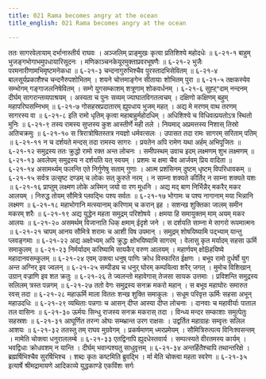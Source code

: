 ```yaml
---
title: 021 Rama becomes angry at the ocean
title_english: 021 Rama becomes angry at the ocean

---
```

<div class="audioEmbed"  caption="श्रीराम-हरिसीताराममूर्ति-घनपाठिभ्यां वचनम्" src="https://archive.org/download/Ramayana-recitation-Sriram-harisItArAmamUrti-Ghanapaati-v2/Kanda_6/Kanda_6_YK-021-Rama_becomes_angry_at_the_ocean.mp3"></div>
ततः सागरवेलायाम् दर्भानास्तीर्य राघवः ।  
अञ्जलिम् प्राङ्मुखः कृत्वा प्रतिशिश्ये महोदधेः ॥ ६-२१-१  
बाहुम् भुजङ्गभोगाभमुपधायारिसूदनः ।  
मणिकाञ्चनकेयूरमुक्ताप्रवरभूषणैः ॥ ६-२१-२  
भुजैः परमनारीणामभिमृष्टमनेकधा ॥ ६-२१-३  
चन्दनागुरुभिश्चैव पुरस्तादभिसेवितम् ॥ ६-२१-४  
बालसूर्यप्रकाशैश्च चन्दनैरुपशोभितम् ।  
शयने चोत्तमाङ्गेन सीतायाः शोभितम् पुरा ॥ ६-२१-५  
तक्षकस्येव सम्भोगम् गङ्गाजलनिषेवितम् ।  
सम्गे युगसम्काशम् शत्रूणाम् शोकवर्धनम् । ६-२१-६  
सुह्ऱ्^दाम् नन्दनम् दीर्घम् सागरान्तव्यपाश्रयम् ।  
अस्यता च पुनः सव्यम् ज्याघातविगतत्वचम् ।  
दक्षिणो कक्षिणम् बहुम् महापरिघसम्निभम् ॥ ६-२१-७  
गोसहस्रप्रदातारम् ह्युपधाय भुजम् महत् ।  
अद्य मे मरणम् वाथ तरणम् सागरस्य वा ॥ ६-२१-८  
इति रामो धृतिम् कृत्वा महाबाहुर्महोदधिम् ।  
अधिशिश्ये च विधिवत्प्रयतोऽत्र स्थितो मुनिः ॥ ६-२१-९  
तस्य रामस्य सुप्तस्य कुश आस्तीर्णे मही तले ।  
नियमाद् अप्रमत्तस्य निशास् तिस्रो अतिचक्रमुः ॥ ६-२१-१०  
स त्रिरात्रोषितस्तत्र नयज्ञो धर्मवत्सलः ।  
उपासत तदा रामः सागरम् सरिताम् पतिम् ॥ ६-२१-११  
न च दर्शयते मन्दस् तदा रामस्य सागरः ।  
प्रयतेन अपि रामेण यथा अर्हम् अभिपूजितः ॥ ६-२१-१२  
समुद्रस्य ततः क्रुद्धो रामो रक्त अन्त लोचनः ।  
समीपस्थम् उवाच इदम् लक्ष्मणम् शुभ लक्ष्मणम् ॥ ६-२१-१३  
अवलेपम् समुद्रस्य न दर्शयति यत् स्वयम् ।  
प्रशमः च क्षमा चैव आर्जवम् प्रिय वादिता ॥ ६-२१-१४  
असामर्थ्यम् फलन्ति एते निर्गुणेषु सताम् गुणाः ।  
आत्म प्रशंसिनम् दुष्टम् धृष्टम् विपरिधावकम् ॥ ६-२१-१५  
सर्वत्र उत्सृष्ट दण्डम् च लोकः सत् कुरुते नरम् ।  
न साम्ना शक्यते कीर्तिर् न साम्ना शक्यते यशः ॥ ६-२१-१६  
प्राप्तुम् लक्ष्मण लोके अस्मिन् जयो वा रण मूधनि ।  
अद्य मद् बाण निर्भिन्नैर् मकरैर् मकर आलयम् ।  
निरुद्ध तोयम् सौमित्रे प्लवद्भिः पश्य सर्वतः ॥ ६-२१-१७  
भोगामः च पश्य नागानाम् मया भिन्नानि लक्ष्मण ॥ ६-२१-१८  
महाभोगानि मत्स्यानाम् करिणाम् च करान् इह ।  
सशन्ख शुक्तिका जालम् समीन मकरम् शरैः ॥ ६-२१-१९  
अद्य युद्धेन महता समुद्रम् परिशोषये ।  
क्षमया हि समायुक्तम् माम् अयम् मकर आलयः ॥ ६-२१-२०  
असमर्थम् विजानाति धिक् क्षमाम् ईदृशे जने ।  
स दर्शयति साम्ना मे सागरो रूपमात्मनः ॥ ६-२१-२१  
चापम् आनय सौमित्रे शरामः च आशी विष उपमान् ।  
समुद्रम् शोषयिष्यामि पद्भ्याम् यान्तु प्लवङ्गमाः ॥ ६-२१-२२  
अद्य अक्षोभ्यम् अपि क्रुद्धः क्षोभयिष्यामि सागरम् ।  
वेलासु कृत मर्यादम् सहसा ऊर्मि समाकुलम् ॥ ६-२१-२३  
निर्मर्यादम् करिष्यामि सायकैर् वरुण आलयम् ।  
महार्णवम् क्षोBहयिष्ये महादानवसम्कुलम् ॥ ६-२१-२४  
एवम् उक्त्वा धनुष् पाणिः क्रोध विस्फारित ईक्षणः ।  
बभूव रामो दुर्धर्षो युग अन्त अग्निर् इव ज्वलन् ॥ ६-२१-२५  
सम्पीड्य च धनुर् घोरम् कम्पयित्वा शरैर् जगत् ।  
मुमोच विशिखान् उग्रान् वज्राणि इव शत क्रतुः ॥ ६-२१-२६  
ते ज्वलन्तो महावेगास् तेजसा सायक उत्तमाः ।  
प्रविशन्ति समुद्रस्य सलिलम् त्रस्त पन्नगम् ॥ ६-२१-२७  
ततो वेगः समुद्रस्य सनक्र मकरो महान् ।  
स बभूव महाघोरः समारुत रवस् तदा ॥ ६-२१-२८  
महाऊर्मि माला विततः शन्ख शुक्ति समाकुलः ।  
सधूम परिवृत्त ऊर्मिः सहसा अभून् महाउदधिः ॥ ६-२१-२९  
व्यथिताः पन्नगाः च आसन् दीप्त आस्या दीप्त लोचनाः ।  
दानवाः च महावीर्याः पाताल तल वासिनः ॥ ६-२१-३०  
ऊर्मयः सिन्धु राजस्य सनक्र मकरास् तदा ।  
विन्ध्य मन्दर सम्काशाः समुत्पेतुः सहस्रशः ॥ ६-२१-३१  
आघूर्णित तरन्ग ओघः सम्ब्भ्रान्त उरग राक्षसः ।  
उद्वर्तित महाग्राहः सम्वृत्तः सलिल आशयः ॥ ६-२१-३२  
ततस्तु तम् राघव मुग्रवेगम् ।  
प्रकर्षमाणम् ध्मरप्रमेयम् ।  
सौमित्रिरुत्पत्य विनिःश्वसन्तम् ।  
मामेति चोक्त्वा धनुराललम्बे ॥ ६-२१-३३  
एतद्विनापि ह्युदधेस्तवार्य ।  
सम्पत्स्यते वीरतमस्य कार्यम् ।  
भवद्विधाः क्रोधवशम् न यान्ति ।  
दीर्घम् भवान्पश्यतु साधुवृत्तम् ॥ ६-२१-३४  
अन्तर्हितैश्चापि तथान्तरिक्षे ।  
ब्रह्मर्षिभिश्चैव सुरर्षिभिश्च ।  
शब्दः कृतः कष्टमिति ब्रुवद्भि ।  
र्मा मेति चोक्त्वा महता स्वरेण ॥ ६-२१-३५  
इत्यार्षे श्रीमद्रामायणे आदिकाव्ये युद्धकाण्डे एकविंशः सर्गः